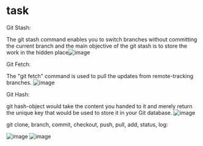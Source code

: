# task

Git Stash:

The git stash command enables you to switch branches without committing the current branch and the main objective of the git stash is to store the work in the hidden place![image](https://user-images.githubusercontent.com/70208814/145956803-5f7d3f83-173f-4ee2-9c21-e913128b236c.png)


Git Fetch:

The "git fetch" command is used to pull the updates from remote-tracking branches. 
![image](https://user-images.githubusercontent.com/70208814/145957457-4901e802-924e-4038-91b5-d69477464230.png)

Git Hash:

git hash-object would take the content you handed to it and merely return the unique key that would be used to store it in your Git database.
![image](https://user-images.githubusercontent.com/70208814/145958663-ce3c3297-f747-4a17-a901-15e4acba235b.png)


git clone, branch, commit, checkout, push, pull, add, status, log:

![image](https://user-images.githubusercontent.com/70208814/145959282-f3b09d4e-0a68-4015-8bc6-a2bf31247882.png)
![image](https://user-images.githubusercontent.com/70208814/145959360-8a352570-ec51-4bfb-b10e-c61559fb962e.png)


